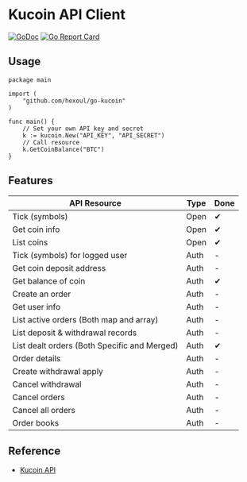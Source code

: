 # Kucoin API Client
[![GoDoc](https://godoc.org/github.com/hexoul/go-kucoin?status.svg)](https://godoc.org/github.com/hexoul/go-kucoin) [![Go Report Card](https://goreportcard.com/badge/github.com/hexoul/go-kucoin)](https://goreportcard.com/report/github.com/hexoul/go-kucoin)


## Usage

```golang
package main

import (
	"github.com/hexoul/go-kucoin"
)

func main() {
	// Set your own API key and secret
	k := kucoin.New("API_KEY", "API_SECRET")
	// Call resource
	k.GetCoinBalance("BTC")
}
```

## Features

| API Resource | Type | Done  |
| -------------| ----- | ----- |
| Tick (symbols) | Open | ✔ |
| Get coin info | Open | ✔ |
| List coins | Open | ✔ |
| Tick (symbols) for logged user | Auth | - |
| Get coin deposit address | Auth | - |
| Get balance of coin | Auth | ✔ |
| Create an order | Auth | - |
| Get user info | Auth | - |
| List active orders (Both map and array) | Auth | - |
| List deposit & withdrawal records | Auth | - |
| List dealt orders (Both Specific and Merged) | Auth | ✔ |
| Order details | Auth | - |
| Create withdrawal apply | Auth | - |
| Cancel withdrawal | Auth | - |
| Cancel orders | Auth | - |
| Cancel all orders | Auth | - |
| Order books | Auth | - |

## Reference
- [Kucoin API](https://kucoinapidocs.docs.apiary.io/)
